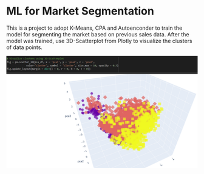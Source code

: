 # ML for Market Segmentation

This is a project to adopt K-Means, CPA and Autoenconder to train the model for segmenting the market based on previous sales data.
After the model was trained, use 3D-Scatterplot from Plotly to visualize the clusters of data points.

![Clustering Result](result.png)